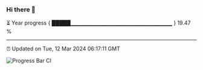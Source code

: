 ### Hi there 👋

⏳ Year progress { █████▁▁▁▁▁▁▁▁▁▁▁▁▁▁▁▁▁▁▁▁▁▁▁▁▁ } 19.47 %

---

⏰ Updated on Tue, 12 Mar 2024 06:17:11 GMT

![Progress Bar CI](https://github.com/liununu/liununu/workflows/Progress%20Bar%20CI/badge.svg)
